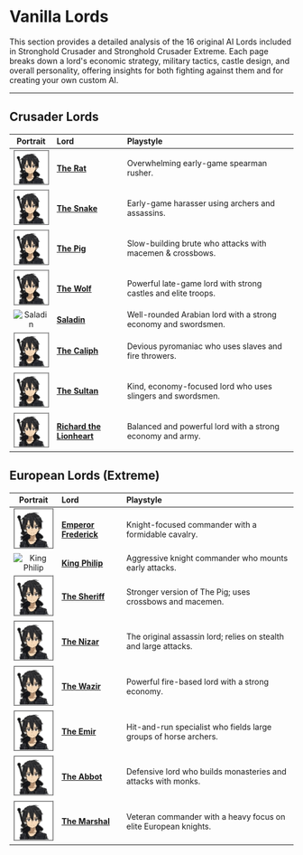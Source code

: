 # Vanilla Lords

This section provides a detailed analysis of the 16 original AI Lords included in Stronghold Crusader and Stronghold Crusader Extreme. Each page breaks down a lord's economic strategy, military tactics, castle design, and overall personality, offering insights for both fighting against them and for creating your own custom AI.

---

## Crusader Lords

| Portrait | Lord | Playstyle |
| :---: | :--- | :--- |
| ![The Rat](./Vanilla-Lords/images/rat_portrait.png) | [**The Rat**](./Vanilla-Lords/Rat.md) | Overwhelming early-game spearman rusher. |
| ![The Snake](./Vanilla-Lords/images/snake_portrait.png) | [**The Snake**](./Vanilla-Lords/Snake.md) | Early-game harasser using archers and assassins. |
| ![The Pig](./Vanilla-Lords/images/pig_portrait.png) | [**The Pig**](./Vanilla-Lords/Pig.md) | Slow-building brute who attacks with macemen & crossbows. |
| ![The Wolf](./Vanilla-Lords/images/wolf_portrait.png) | [**The Wolf**](./Vanilla-Lords/Wolf.md) | Powerful late-game lord with strong castles and elite troops. |
| ![Saladin](./Vanilla-Lords/images/saladin_portrait.png) | [**Saladin**](./Vanilla-Lords/Saladin.md) | Well-rounded Arabian lord with a strong economy and swordsmen. |
| ![The Caliph](./Vanilla-Lords/images/caliph_portrait.png) | [**The Caliph**](./Vanilla-Lords/Caliph.md) | Devious pyromaniac who uses slaves and fire throwers. |
| ![The Sultan](./Vanilla-Lords/images/sultan_portrait.png) | [**The Sultan**](./Vanilla-Lords/Sultan.md) | Kind, economy-focused lord who uses slingers and swordsmen. |
| ![Richard the Lionheart](./Vanilla-Lords/images/richard_portrait.png) | [**Richard the Lionheart**](./Vanilla-Lords/Richard.md) | Balanced and powerful lord with a strong economy and army. |

## European Lords (Extreme)

| Portrait | Lord | Playstyle |
| :---: | :--- | :--- |
| ![Emperor Frederick](./Vanilla-Lords/images/frederick_portrait.png) | [**Emperor Frederick**](./Vanilla-Lords/Frederick.md) | Knight-focused commander with a formidable cavalry. |
| ![King Philip](./Vanilla-Lords/images/philip_portrait.png) | [**King Philip**](./Vanilla-Lords/Philip.md) | Aggressive knight commander who mounts early attacks. |
| ![The Sheriff](./Vanilla-Lords/images/sheriff_portrait.png) | [**The Sheriff**](./Vanilla-Lords/Sheriff.md) | Stronger version of The Pig; uses crossbows and macemen. |
| ![The Nizar](./Vanilla-Lords/images/nizar_portrait.png) | [**The Nizar**](./Vanilla-Lords/Nizar.md) | The original assassin lord; relies on stealth and large attacks. |
| ![The Wazir](./Vanilla-Lords/images/wazir_portrait.png) | [**The Wazir**](./Vanilla-Lords/Wazir.md) | Powerful fire-based lord with a strong economy. |
| ![The Emir](./Vanilla-Lords/images/emir_portrait.png) | [**The Emir**](./Vanilla-Lords/Emir.md) | Hit-and-run specialist who fields large groups of horse archers. |
| ![The Abbot](./Vanilla-Lords/images/abbot_portrait.png) | [**The Abbot**](./Vanilla-Lords/Abbot.md) | Defensive lord who builds monasteries and attacks with monks. |
| ![The Marshal](./Vanilla-Lords/images/marshal_portrait.png) | [**The Marshal**](./Vanilla-Lords/Marshal.md) | Veteran commander with a heavy focus on elite European knights. |